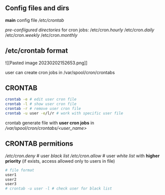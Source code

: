 ## Config files and dirs

**main** config file */etc/crontab*

*pre-confiigured directories* for cron jobs:
	/etc/cron.*hourly*
	/etc/cron.*daily*
	/etc/cron.*weekly*
	/etc/cron.*monthly*

## /etc/crontab format
![[Pasted image 20230202152653.png]]

user can create cron jobs in /var/spool/cron/crontabs

## CRONTAB

```bash
crontab -e # edit user cron file
crontab -l # show user cron file
crontab -r # remove user cron file
crontab -u user -e/l/r # work with specific user file 
```
crontab generate file with **user cron jobs** in */var/spool/cron/crontabs/<user_name>*

## CRONTAB permitions

*/etc/cron.deny* # user *black list* 
*/etc/cron.allow* # user *white list* with **higher priority** (if exists, access allowed only to users in file)
```bash
# file format
user1
user2
user3
# crontab -u user -l # check user for black list
```